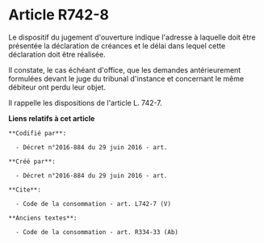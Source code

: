 # Article R742-8

Le dispositif du jugement d'ouverture indique l'adresse à laquelle doit être présentée la déclaration de créances et le délai
dans lequel cette déclaration doit être réalisée. 

Il constate, le cas échéant d'office, que les demandes antérieurement formulées devant le juge du tribunal d'instance et
concernant le même débiteur ont perdu leur objet. 

Il rappelle les dispositions de l'article L. 742-7.

**Liens relatifs à cet article**

	**Codifié par**:

	  - Décret n°2016-884 du 29 juin 2016 - art.

	**Créé par**:

	  - Décret n°2016-884 du 29 juin 2016 - art.

	**Cite**:

	  - Code de la consommation - art. L742-7 (V)

	**Anciens textes**:

	  - Code de la consommation - art. R334-33 (Ab)
